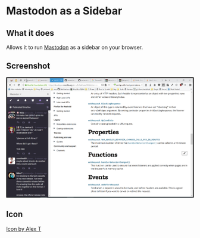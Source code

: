 # Mastodon as a Sidebar

## What it does

Allows it to run [Mastodon](https://mastodon.social) as a sidebar on your browser.

## Screenshot

![screenshot](screenshot.png)

## Icon
[Icon by Alex T](https://www.iconfinder.com/icons/1844707/food_pineapple_summer_tropical_vacation_icon#size=512)